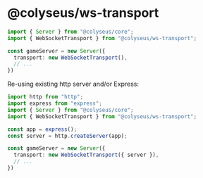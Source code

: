 # @colyseus/ws-transport

```typescript
import { Server } from "@colyseus/core";
import { WebSocketTransport } from "@colyseus/ws-transport";

const gameServer = new Server({
  transport: new WebSocketTransport(),
  // ...
})
```

Re-using existing http server and/or Express:

```typescript
import http from "http";
import express from "express";
import { Server } from "@colyseus/core";
import { WebSocketTransport } from "@colyseus/ws-transport";

const app = express();
const server = http.createServer(app);

const gameServer = new Server({
  transport: new WebSocketTransport({ server }),
  // ...
})
```

